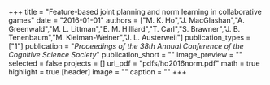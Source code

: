 +++
title = "Feature-based joint planning and norm learning in collaborative games"
date = "2016-01-01"
authors = ["M. K. Ho","J. MacGlashan","A. Greenwald","M. L. Littman","E. M. Hilliard","T. Carl","S. Brawner","J. B. Tenenbaum","M. Kleiman-Weiner","J. L. Austerweil"]
publication_types = ["1"]
publication = "_Proceedings of the 38th Annual Conference of the Cognitive Science Society_"
publication_short = ""
image_preview = ""
selected = false
projects = []
url_pdf = "pdfs/ho2016norm.pdf"
math = true
highlight = true
[header]
image = ""
caption = ""
+++

